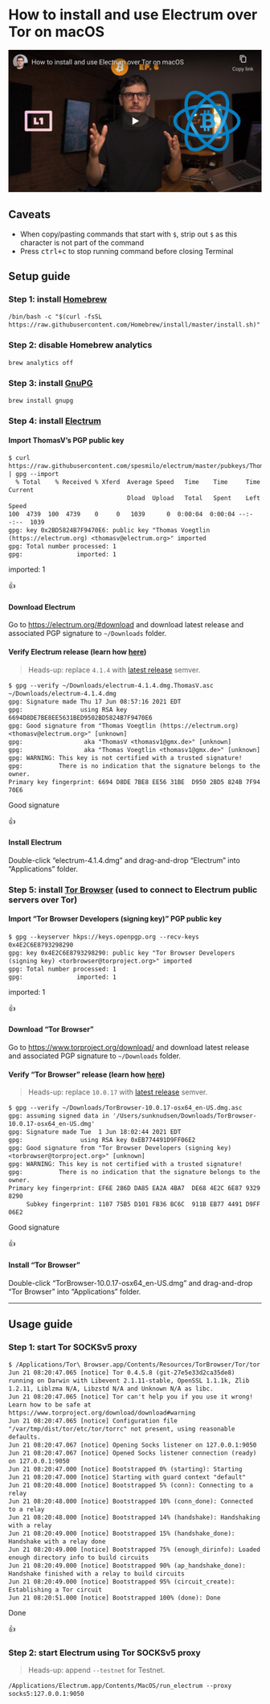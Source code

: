 <!--
Title: How to install and use Electrum over Tor on macOS
Description: Learn how to install and use Electrum over Tor on macOS.
Author: Sun Knudsen <https://github.com/sunknudsen>
Contributors: Sun Knudsen <https://github.com/sunknudsen>
Reviewers:
Publication date: 2021-06-21T11:03:01.566Z
Listed: true
-->

# How to install and use Electrum over Tor on macOS

[![How to install and use Electrum over Tor on macOS](how-to-install-and-use-electrum-over-tor-on-macos.png)](https://www.youtube.com/watch?v=QQsAu-9brYY "How to install and use Electrum over Tor on macOS")

## Caveats

- When copy/pasting commands that start with `$`, strip out `$` as this character is not part of the command
- Press <kbd>ctrl+c</kbd> to stop running command before closing Terminal

## Setup guide

### Step 1: install [Homebrew](https://brew.sh/)

```shell
/bin/bash -c "$(curl -fsSL https://raw.githubusercontent.com/Homebrew/install/master/install.sh)"
```

### Step 2: disable Homebrew analytics

```shell
brew analytics off
```

### Step 3: install [GnuPG](https://gnupg.org/)

```shell
brew install gnupg
```

### Step 4: install [Electrum](https://electrum.org/#home)

#### Import ThomasV’s PGP public key

```console
$ curl https://raw.githubusercontent.com/spesmilo/electrum/master/pubkeys/ThomasV.asc | gpg --import
  % Total    % Received % Xferd  Average Speed   Time    Time     Time  Current
                                 Dload  Upload   Total   Spent    Left  Speed
100  4739  100  4739    0     0   1039      0  0:00:04  0:00:04 --:--:--  1039
gpg: key 0x2BD5824B7F9470E6: public key "Thomas Voegtlin (https://electrum.org) <thomasv@electrum.org>" imported
gpg: Total number processed: 1
gpg:               imported: 1
```

imported: 1

👍

#### Download Electrum

Go to https://electrum.org/#download and download latest release and associated PGP signature to `~/Downloads` folder.

#### Verify Electrum release (learn how [here](../how-to-verify-pgp-digital-signatures-using-gnupg-on-macos))

> Heads-up: replace `4.1.4` with [latest release](https://electrum.org/#download) semver.

```console
$ gpg --verify ~/Downloads/electrum-4.1.4.dmg.ThomasV.asc ~/Downloads/electrum-4.1.4.dmg
gpg: Signature made Thu 17 Jun 08:57:16 2021 EDT
gpg:                using RSA key 6694D8DE7BE8EE5631BED9502BD5824B7F9470E6
gpg: Good signature from "Thomas Voegtlin (https://electrum.org) <thomasv@electrum.org>" [unknown]
gpg:                 aka "ThomasV <thomasv1@gmx.de>" [unknown]
gpg:                 aka "Thomas Voegtlin <thomasv1@gmx.de>" [unknown]
gpg: WARNING: This key is not certified with a trusted signature!
gpg:          There is no indication that the signature belongs to the owner.
Primary key fingerprint: 6694 D8DE 7BE8 EE56 31BE  D950 2BD5 824B 7F94 70E6
```

Good signature

👍

#### Install Electrum

Double-click “electrum-4.1.4.dmg” and drag-and-drop “Electrum” into “Applications” folder.

### Step 5: install [Tor Browser](https://www.torproject.org/) (used to connect to Electrum public servers over Tor)

#### Import “Tor Browser Developers (signing key)” PGP public key

```console
$ gpg --keyserver hkps://keys.openpgp.org --recv-keys 0x4E2C6E8793298290
gpg: key 0x4E2C6E8793298290: public key "Tor Browser Developers (signing key) <torbrowser@torproject.org>" imported
gpg: Total number processed: 1
gpg:               imported: 1
```

imported: 1

👍

#### Download “Tor Browser”

Go to https://www.torproject.org/download/ and download latest release and associated PGP signature to `~/Downloads` folder.

#### Verify “Tor Browser” release (learn how [here](../how-to-verify-pgp-digital-signatures-using-gnupg-on-macos))

> Heads-up: replace `10.0.17` with [latest release](https://www.torproject.org/download/) semver.

```console
$ gpg --verify ~/Downloads/TorBrowser-10.0.17-osx64_en-US.dmg.asc
gpg: assuming signed data in '/Users/sunknudsen/Downloads/TorBrowser-10.0.17-osx64_en-US.dmg'
gpg: Signature made Tue  1 Jun 18:02:44 2021 EDT
gpg:                using RSA key 0xEB774491D9FF06E2
gpg: Good signature from "Tor Browser Developers (signing key) <torbrowser@torproject.org>" [unknown]
gpg: WARNING: This key is not certified with a trusted signature!
gpg:          There is no indication that the signature belongs to the owner.
Primary key fingerprint: EF6E 286D DA85 EA2A 4BA7  DE68 4E2C 6E87 9329 8290
     Subkey fingerprint: 1107 75B5 D101 FB36 BC6C  911B EB77 4491 D9FF 06E2
```

Good signature

👍

#### Install “Tor Browser”

Double-click “TorBrowser-10.0.17-osx64_en-US.dmg” and drag-and-drop “Tor Browser” into “Applications” folder.

---

## Usage guide

### Step 1: start Tor SOCKSv5 proxy

```console
$ /Applications/Tor\ Browser.app/Contents/Resources/TorBrowser/Tor/tor
Jun 21 08:20:47.065 [notice] Tor 0.4.5.8 (git-27e5e33d2ca35de8) running on Darwin with Libevent 2.1.11-stable, OpenSSL 1.1.1k, Zlib 1.2.11, Liblzma N/A, Libzstd N/A and Unknown N/A as libc.
Jun 21 08:20:47.065 [notice] Tor can't help you if you use it wrong! Learn how to be safe at https://www.torproject.org/download/download#warning
Jun 21 08:20:47.065 [notice] Configuration file "/var/tmp/dist/tor/etc/tor/torrc" not present, using reasonable defaults.
Jun 21 08:20:47.067 [notice] Opening Socks listener on 127.0.0.1:9050
Jun 21 08:20:47.067 [notice] Opened Socks listener connection (ready) on 127.0.0.1:9050
Jun 21 08:20:47.000 [notice] Bootstrapped 0% (starting): Starting
Jun 21 08:20:47.000 [notice] Starting with guard context "default"
Jun 21 08:20:48.000 [notice] Bootstrapped 5% (conn): Connecting to a relay
Jun 21 08:20:48.000 [notice] Bootstrapped 10% (conn_done): Connected to a relay
Jun 21 08:20:48.000 [notice] Bootstrapped 14% (handshake): Handshaking with a relay
Jun 21 08:20:49.000 [notice] Bootstrapped 15% (handshake_done): Handshake with a relay done
Jun 21 08:20:49.000 [notice] Bootstrapped 75% (enough_dirinfo): Loaded enough directory info to build circuits
Jun 21 08:20:49.000 [notice] Bootstrapped 90% (ap_handshake_done): Handshake finished with a relay to build circuits
Jun 21 08:20:49.000 [notice] Bootstrapped 95% (circuit_create): Establishing a Tor circuit
Jun 21 08:20:51.000 [notice] Bootstrapped 100% (done): Done
```

Done

👍

### Step 2: start Electrum using Tor SOCKSv5 proxy

> Heads-up: append `--testnet` for Testnet.

```shell
/Applications/Electrum.app/Contents/MacOS/run_electrum --proxy socks5:127.0.0.1:9050
```
